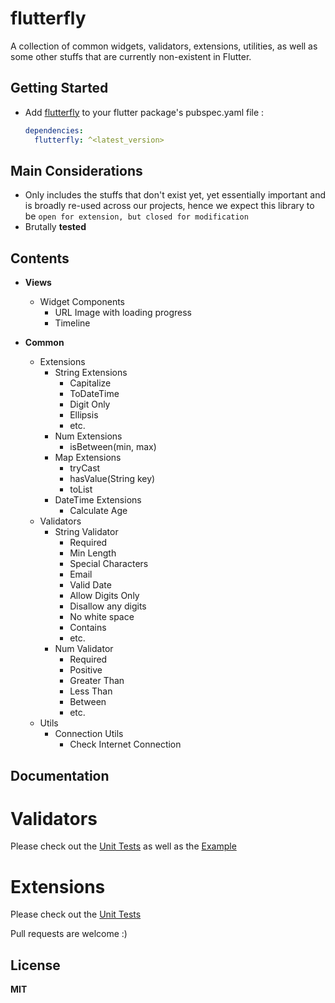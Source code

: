 # flutterfly

A collection of common widgets, validators, extensions, utilities, as well as some other stuffs that are currently non-existent in Flutter.

## Getting Started

- Add [flutterfly](https://pub.dev/packages/flutterfly) to your flutter package's pubspec.yaml file :

  ```yaml
  dependencies:
    flutterfly: ^<latest_version>
  ```

## Main Considerations

- Only includes the stuffs that don't exist yet, yet essentially important and is broadly re-used across our projects, hence we expect this library to be `open for extension, but closed for modification`
- Brutally **tested**

## Contents

- **Views**

  - Widget Components
    - URL Image with loading progress
    - Timeline

- **Common**

  - Extensions
    - String Extensions
      - Capitalize
      - ToDateTime
      - Digit Only
      - Ellipsis
      - etc.
    - Num Extensions
      - isBetween(min, max)
    - Map Extensions
      - tryCast
      - hasValue(String key)
      - toList
    - DateTime Extensions
      - Calculate Age
  - Validators
    - String Validator
      - Required
      - Min Length
      - Special Characters
      - Email
      - Valid Date
      - Allow Digits Only
      - Disallow any digits
      - No white space
      - Contains
      - etc.
    - Num Validator
      - Required
      - Positive
      - Greater Than
      - Less Than
      - Between
      - etc.
  - Utils
    - Connection Utils
      - Check Internet Connection

## Documentation

# Validators

Please check out the [Unit Tests](https://github.com/wowsomeco/flutterfly/blob/master/test/validators_test.dart) as well as the [Example](https://github.com/wowsomeco/flutterfly/blob/master/example/lib/home_page.dart)

# Extensions

Please check out the [Unit Tests](https://github.com/wowsomeco/flutterfly/blob/master/test/extensions_test.dart)

Pull requests are welcome :)

## License

**MIT**
